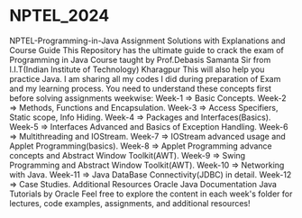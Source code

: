 # NPTEL_2024
NPTEL-Programming-in-Java Assignment Solutions with Explanations and Course Guide
This Repository has the ultimate guide to crack the exam of Programming in Java Course taught by Prof.Debasis Samanta Sir from I.I.T(Indian Institute of Technology) Kharagpur
This will also help you practice Java.
I am sharing all my codes I did during preparation of Exam and my learning process.
You need to understand these concepts first before solving assignments weekwise:
Week-1 => Basic Concepts.
Week-2 => Methods, Functions and Encapsulation.
Week-3 => Access Specifiers, Static scope, Info Hiding.
Week-4 => Packages and Interfaces(Basics).
Week-5 => Interfaces Advanced and Basics of Exception Handling.
Week-6 => Multithreading and IOStream.
Week-7 => IOStream advanced usage and Applet Programming(basics).
Week-8 => Applet Programming advance concepts and Abstract Window Toolkit(AWT).
Week-9 => Swing Programming and Abstract Window Toolkit(AWT).
Week-10 => Networking with Java.
Week-11 => Java DataBase Connectivity(JDBC) in detail.
Week-12 => Case Studies.
Additional Resources
Oracle Java Documentation
Java Tutorials by Oracle
Feel free to explore the content in each week's folder for lectures, code examples, assignments, and additional resources!
